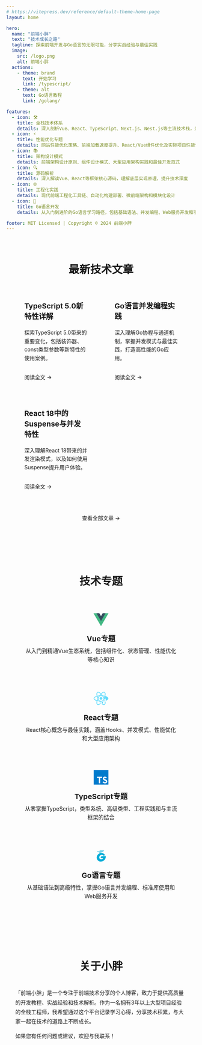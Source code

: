 ```yaml
---
# https://vitepress.dev/reference/default-theme-home-page
layout: home

hero:
  name: "前端小胖"
  text: "技术成长之路"
  tagline: 探索前端开发与Go语言的无限可能，分享实战经验与最佳实践
  image:
    src: /logo.png
    alt: 前端小胖
  actions:
    - theme: brand
      text: 开始学习
      link: /typescript/
    - theme: alt
      text: Go语言教程
      link: /golang/

features:
  - icon: 🛠️
    title: 全栈技术体系
    details: 深入剖析Vue、React、TypeScript、Next.js、Nest.js等主流技术栈，系统化学习前端开发的同时拓展Go后端技能
  - icon: ⚡
    title: 性能优化专题
    details: 网站性能优化策略、前端加载速度提升、React/Vue组件优化及实际项目性能调优案例分析
  - icon: 📚
    title: 架构设计模式
    details: 前端架构设计原则、组件设计模式、大型应用架构实践和最佳开发范式
  - icon: 🔍
    title: 源码解析
    details: 深入解读Vue、React等框架核心源码，理解底层实现原理，提升技术深度
  - icon: 🌐
    title: 工程化实践
    details: 现代前端工程化工具链、自动化构建部署、微前端架构和模块化设计
  - icon: 🐹
    title: Go语言开发
    details: 从入门到进阶的Go语言学习路径，包括基础语法、并发编程、Web服务开发和项目实战

footer: MIT Licensed | Copyright © 2024 前端小胖
---
```


<style>
.custom-section {
  padding: 4rem 0;
  background-color: var(--vp-c-bg);
}

.custom-section .container {
  max-width: 1152px;
  margin: 0 auto;
  padding: 0 1.5rem;
}

.custom-section .title {
  font-size: 1.8rem;
  font-weight: 600;
  text-align: center;
  margin-bottom: 2.5rem;
  color: var(--vp-c-text-1);
}

.custom-section .articles {
  display: grid;
  grid-template-columns: repeat(auto-fit, minmax(300px, 1fr));
  gap: 1.5rem;
  margin-bottom: 2rem;
}

.custom-section .article {
  padding: 1.5rem;
  border-radius: 8px;
  background-color: var(--vp-c-bg-soft);
  transition: transform 0.2s, box-shadow 0.2s;
}

.custom-section .article:hover {
  transform: translateY(-5px);
  box-shadow: 0 5px 15px rgba(0, 0, 0, 0.1);
}

.custom-section .article h3 {
  margin-top: 0;
  font-size: 1.2rem;
  color: var(--vp-c-brand);
}

.custom-section .article p {
  margin: 0.8rem 0;
  color: var(--vp-c-text-2);
  line-height: 1.6;
}

.custom-section .article a {
  display: inline-block;
  margin-top: 1rem;
  color: var(--vp-c-brand);
  font-weight: 500;
  text-decoration: none;
  transition: color 0.2s;
}

.custom-section .article a:hover {
  color: var(--vp-c-brand-dark);
}

.custom-section .view-all {
  text-align: center;
  margin-top: 2rem;
}

.custom-section .view-all a {
  display: inline-block;
  padding: 0.5rem 1.2rem;
  border-radius: 4px;
  background-color: var(--vp-c-brand-dimm);
  color: var(--vp-c-brand);
  font-weight: 500;
  text-decoration: none;
  transition: background-color 0.2s;
}

.custom-section .view-all a:hover {
  background-color: var(--vp-c-brand-dimm-dark);
}

.custom-section.courses .course-grid {
  display: grid;
  grid-template-columns: repeat(auto-fit, minmax(250px, 1fr));
  gap: 1.5rem;
}

.custom-section.courses .course-card {
  display: block;
  padding: 1.5rem;
  border-radius: 8px;
  background-color: var(--vp-c-bg-soft);
  text-decoration: none;
  transition: transform 0.2s, box-shadow 0.2s;
}

.custom-section.courses .course-card:hover {
  transform: translateY(-5px);
  box-shadow: 0 5px 15px rgba(0, 0, 0, 0.1);
}

.custom-section.courses .course-icon {
  display: flex;
  justify-content: center;
  margin-bottom: 1rem;
}

.custom-section.courses .course-card h3 {
  margin: 0.5rem 0;
  font-size: 1.2rem;
  color: var(--vp-c-brand);
  text-align: center;
}

.custom-section.courses .course-card p {
  color: var(--vp-c-text-2);
  line-height: 1.6;
  font-size: 0.9rem;
  text-align: center;
  margin: 0.5rem 0 0;
}

.custom-section.about {
  background-color: var(--vp-c-bg-soft);
}

.custom-section.about .content {
  max-width: 800px;
  margin: 0 auto;
  color: var(--vp-c-text-2);
  line-height: 1.8;
}

@media (max-width: 640px) {
  .custom-section .articles {
    grid-template-columns: 1fr;
  }
  
  .custom-section.courses .course-grid {
    grid-template-columns: 1fr;
  }
}

@media (min-width: 641px) and (max-width: 960px) {
  .custom-section .articles {
    grid-template-columns: repeat(2, 1fr);
  }
}
</style>

<div class="custom-section">
  <div class="container">
    <div class="title">最新技术文章</div>
    <div class="articles">
      <div class="article">
        <h3>TypeScript 5.0新特性详解</h3>
        <p>探索TypeScript 5.0带来的重要变化，包括装饰器、const类型参数等新特性的使用案例。</p>
        <a href="/blog/typescript-5-features">阅读全文 →</a>
      </div>
      <div class="article">
        <h3>Go语言并发编程实践</h3>
        <p>深入理解Go协程与通道机制，掌握并发模式与最佳实践，打造高性能的Go应用。</p>
        <a href="/golang/concurrency">阅读全文 →</a>
      </div>
      <div class="article">
        <h3>React 18中的Suspense与并发特性</h3>
        <p>深入理解React 18带来的并发渲染模式，以及如何使用Suspense提升用户体验。</p>
        <a href="/blog/react-18-concurrent">阅读全文 →</a>
      </div>
    </div>
    <div class="view-all">
      <a href="/blog/">查看全部文章 →</a>
    </div>
  </div>
</div>

<div class="custom-section courses">
  <div class="container">
    <div class="title">技术专题</div>
    <div class="course-grid">
      <a href="/vue/" class="course-card">
        <div class="course-icon">
          <svg xmlns="http://www.w3.org/2000/svg" width="40" height="40" viewBox="0 0 128 128">
            <path fill="#42b883" d="M78.8,10L64,35.4L49.2,10H0l64,110l64-110C128,10,78.8,10,78.8,10z" />
            <path fill="#35495e" d="M78.8,10L64,35.4L49.2,10H25.6L64,76l38.4-66H78.8z" />
          </svg>
        </div>
        <h3>Vue专题</h3>
        <p>从入门到精通Vue生态系统，包括组件化、状态管理、性能优化等核心知识</p>
      </a>
      <a href="/react/" class="course-card">
        <div class="course-icon">
          <svg xmlns="http://www.w3.org/2000/svg" width="40" height="40" viewBox="0 0 128 128">
            <g fill="#61DAFB"><circle cx="64" cy="64" r="11.4"/><path d="M107.3 45.2c-2.2-.8-4.5-1.6-6.9-2.3.6-2.4 1.1-4.8 1.5-7.1 2.1-13.2-.2-22.5-6.6-26.1-1.9-1.1-4-1.6-6.4-1.6-7 0-15.9 5.2-24.9 13.9-9-8.7-17.9-13.9-24.9-13.9-2.4 0-4.5.5-6.4 1.6-6.4 3.7-8.7 13-6.6 26.1.4 2.3.9 4.7 1.5 7.1-2.4.7-4.7 1.4-6.9 2.3C8.2 50 1.4 56.6 1.4 64s6.9 14 19.3 18.8c2.2.8 4.5 1.6 6.9 2.3-.6 2.4-1.1 4.8-1.5 7.1-2.1 13.2.2 22.5 6.6 26.1 1.9 1.1 4 1.6 6.4 1.6 7.1 0 16-5.2 24.9-13.9 9 8.7 17.9 13.9 24.9 13.9 2.4 0 4.5-.5 6.4-1.6 6.4-3.7 8.7-13 6.6-26.1-.4-2.3-.9-4.7-1.5-7.1 2.4-.7 4.7-1.4 6.9-2.3 12.5-4.8 19.3-11.4 19.3-18.8s-6.8-14-19.3-18.8zM92.5 14.7c4.1 2.4 5.5 9.8 3.8 20.3-.3 2.1-.8 4.3-1.4 6.6-5.2-1.2-10.7-2-16.5-2.5-3.4-4.8-6.9-9.1-10.4-13 7.4-7.3 14.9-12.3 21-12.3 1.3 0 2.5.3 3.5.9zM81.3 74c-1.8 3.2-3.9 6.4-6.1 9.6-3.7.3-7.4.4-11.2.4-3.9 0-7.6-.1-11.2-.4-2.2-3.2-4.2-6.4-6-9.6-1.9-3.3-3.7-6.7-5.3-10 1.6-3.3 3.4-6.7 5.3-10 1.8-3.2 3.9-6.4 6.1-9.6 3.7-.3 7.4-.4 11.2-.4 3.9 0 7.6.1 11.2.4 2.2 3.2 4.2 6.4 6 9.6 1.9 3.3 3.7 6.7 5.3 10-1.7 3.3-3.4 6.6-5.3 10zm8.3-3.3c1.5 3.5 2.7 6.9 3.8 10.3-3.4.8-7 1.4-10.8 1.9 1.2-1.9 2.5-3.9 3.6-6 1.2-2.1 2.3-4.2 3.4-6.2zM64 97.8c-2.4-2.6-4.7-5.4-6.9-8.3 2.3.1 4.6.2 6.9.2 2.3 0 4.6-.1 6.9-.2-2.2 2.9-4.5 5.7-6.9 8.3zm-18.6-15c-3.8-.5-7.4-1.1-10.8-1.9 1.1-3.3 2.3-6.8 3.8-10.3 1.1 2 2.2 4.1 3.4 6.1 1.2 2.2 2.4 4.1 3.6 6.1zm-7-25.5c-1.5-3.5-2.7-6.9-3.8-10.3 3.4-.8 7-1.4 10.8-1.9-1.2 1.9-2.5 3.9-3.6 6-1.2 2.1-2.3 4.2-3.4 6.2zM64 30.2c2.4 2.6 4.7 5.4 6.9 8.3-2.3-.1-4.6-.2-6.9-.2-2.3 0-4.6.1-6.9.2 2.2-2.9 4.5-5.7 6.9-8.3zm22.2 21l-3.6-6c3.8.5 7.4 1.1 10.8 1.9-1.1 3.3-2.3 6.8-3.8 10.3-1.1-2.1-2.2-4.2-3.4-6.2zM31.7 35c-1.7-10.5-.3-17.9 3.8-20.3 1-.6 2.2-.9 3.5-.9 6 0 13.5 4.9 21 12.3-3.5 3.8-7 8.2-10.4 13-5.8.5-11.3 1.4-16.5 2.5-.6-2.3-1-4.5-1.4-6.6zM7 64c0-4.7 5.7-9.7 15.7-13.4 2-.8 4.2-1.5 6.4-2.1 1.6 5 3.6 10.3 6 15.6-2.4 5.3-4.5 10.5-6 15.5C15.3 75.6 7 69.6 7 64zm28.5 49.3c-4.1-2.4-5.5-9.8-3.8-20.3.3-2.1.8-4.3 1.4-6.6 5.2 1.2 10.7 2 16.5 2.5 3.4 4.8 6.9 9.1 10.4 13-7.4 7.3-14.9 12.3-21 12.3-1.3 0-2.5-.3-3.5-.9zM96.3 93c1.7 10.5.3 17.9-3.8 20.3-1 .6-2.2.9-3.5.9-6 0-13.5-4.9-21-12.3 3.5-3.8 7-8.2 10.4-13 5.8-.5 11.3-1.4 16.5-2.5.6 2.3 1 4.5 1.4 6.6zm9-15.6c-1.6 5-3.6 10.3-6 15.6-2.4-5.3-4.5-10.5-6-15.6 1.6-5.1 3.7-10.3 6-15.6 2.4 5.2 4.5 10.4 6 15.6zm-29.2 32.6c-1.8.8-3.5 1.2-5.1 1.2-5.3 0-11.8-3.5-18.5-10 3.4-3.6 6.8-7.8 10.1-12.4 5.8-.5 11.3-1.5 16.5-3 1.4 5.9 1.9 11.3 1.5 15.9-.3 2.9-1.7 5.9-4.5 8.3z"/></g>
          </svg>
        </div>
        <h3>React专题</h3>
        <p>React核心概念与最佳实践，涵盖Hooks、并发模式、性能优化和大型应用架构</p>
      </a>
      <a href="/typescript/" class="course-card">
        <div class="course-icon">
          <svg xmlns="http://www.w3.org/2000/svg" width="40" height="40" viewBox="0 0 128 128">
            <path fill="#007acc" d="M2,63.91v62.5H127V1.41H2Zm100.73-5a15.56,15.56,0,0,1,7.82,4.5,20.58,20.58,0,0,1,3,4c0,.16-5.4,3.81-8.69,5.85-.12.08-.6-.44-1.13-1.23a7.09,7.09,0,0,0-5.87-3.53c-3.79-.26-6.23,1.73-6.21,5a4.58,4.58,0,0,0,.54,2.34c.83,1.73,2.38,2.76,7.24,4.86,8.95,3.85,12.78,6.39,15.16,10,2.66,4,3.25,10.46,1.45,15.24-2,5.2-6.9,8.73-13.83,9.9a38.32,38.32,0,0,1-9.52-.1A23,23,0,0,1,80,109.19c-1.15-1.27-3.39-4.58-3.25-4.82a9.34,9.34,0,0,1,1.15-.73L82.5,101l3.59-2.08.75,1.11a16.78,16.78,0,0,0,4.74,4.54c4,2.1,9.46,1.81,12.16-.62a5.43,5.43,0,0,0,.69-6.92c-1-1.39-3-2.56-8.59-5-6.45-2.78-9.23-4.5-11.77-7.24a16.48,16.48,0,0,1-3.43-6.25,25,25,0,0,1-.22-8c1.33-6.23,6-10.58,12.82-11.87A31.66,31.66,0,0,1,102.73,58.93ZM73.39,64.15l0,5.12H57.16V115.5H45.65V69.26H29.38v-5a49.19,49.19,0,0,1,.14-5.16c.06-.08,10-.12,22-.1L73.33,59Z" />
          </svg>
        </div>
        <h3>TypeScript专题</h3>
        <p>从零掌握TypeScript，类型系统、高级类型、工程实践和与主流框架的结合</p>
      </a>
      <a href="/golang/" class="course-card">
        <div class="course-icon">
          <svg xmlns="http://www.w3.org/2000/svg" width="40" height="40" viewBox="0 0 128 128">
            <g fill="#00acd7">
              <path d="M51.3,20.4c-0.4,0-0.5-0.2-0.3-0.5l2.1-2.7c0.2-0.3,0.7-0.5,1.1-0.5h35.7c0.4,0,0.5,0.3,0.3,0.6l-1.7,2.6 c-0.2,0.3-0.7,0.6-1,0.6L51.3,20.4z"/>
              <path d="M30.4,28.5c-0.4,0-0.5-0.2-0.3-0.5l2.1-2.7c0.2-0.3,0.7-0.5,1.1-0.5h45.6c0.4,0,0.6,0.3,0.5,0.6l-0.8,2.4 c-0.1,0.4-0.5,0.6-0.9,0.6L30.4,28.5z"/>
              <path d="M45.3,36.7c-0.4,0-0.5-0.3-0.3-0.6l1.4-2.5c0.2-0.3,0.6-0.6,1-0.6h20c0.4,0,0.6,0.3,0.6,0.7l-0.2,2.4 c0,0.4-0.4,0.7-0.7,0.7L45.3,36.7z"/>
              <path d="M101.5,55.3c-6.1,1.5-10.3,2.6-16.4,4.1c-1.5,0.4-1.6,0.5-2.9-1c-1.5-1.7-2.6-2.8-4.7-3.8c-6.3-3.1-12.4-2.2-18.1,1.5 c-6.8,4.4-10.3,10.9-10.2,19c0.1,8,5.6,14.6,13.5,15.7c6.8,0.9,12.5-1.5,17-6.6c0.9-1.1,1.7-2.3,2.7-3.7h-19.3 c-2.1,0-2.6-1.3-1.9-3c1.3-3.1,3.7-8.3,5.1-10.9c0.3-0.6,1-1.6,2.5-1.6h36.4c-0.2,2.7-0.2,5.4-0.6,8.1c-1.1,7.2-3.8,13.8-8.2,19.6c-7.2,9.5-16.6,15.4-28.5,17c-9.8,1.3-18.9-0.6-26.9-6.6c-7.7-5.8-12.3-13.4-13.4-23c-1.2-11,1.9-20.9,9.3-29.3c6.7-7.6,15.2-12,25.2-13.3c8.8-1.1,17,0.1,24.5,5c4.3,2.8,7.6,6.6,10,11.1C101.8,54.2,101.8,54.5,101.5,55.3z"/>
            </g>
          </svg>
        </div>
        <h3>Go语言专题</h3>
        <p>从基础语法到高级特性，掌握Go语言并发编程、标准库使用和Web服务开发</p>
      </a>
    </div>
  </div>
</div>

<div class="custom-section about">
  <div class="container">
    <div class="title">关于小胖</div>
    <div class="content">
      <p>「前端小胖」是一个专注于前端技术分享的个人博客，致力于提供高质量的开发教程、实战经验和技术解析。作为一名拥有3年以上大型项目经验的全栈工程师，我希望通过这个平台记录学习心得，分享技术积累，与大家一起在技术的道路上不断成长。</p>
      <p>如果您有任何问题或建议，欢迎与我联系！</p>
    </div>
  </div>
</div>
